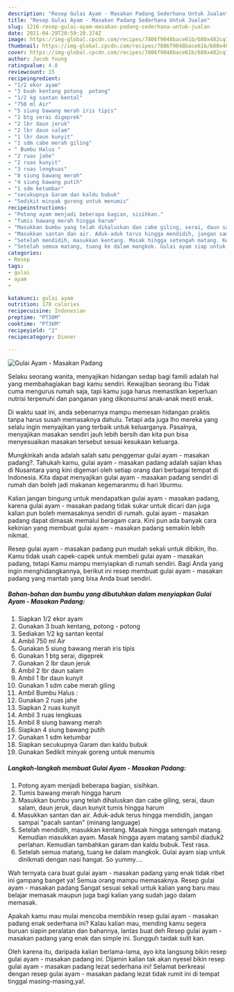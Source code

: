 ```yaml
---
description: "Resep Gulai Ayam - Masakan Padang Sederhana Untuk Jualan"
title: "Resep Gulai Ayam - Masakan Padang Sederhana Untuk Jualan"
slug: 1216-resep-gulai-ayam-masakan-padang-sederhana-untuk-jualan
date: 2021-04-29T20:59:20.374Z
image: https://img-global.cpcdn.com/recipes/7806f9048bace61b/680x482cq70/gulai-ayam-masakan-padang-foto-resep-utama.jpg
thumbnail: https://img-global.cpcdn.com/recipes/7806f9048bace61b/680x482cq70/gulai-ayam-masakan-padang-foto-resep-utama.jpg
cover: https://img-global.cpcdn.com/recipes/7806f9048bace61b/680x482cq70/gulai-ayam-masakan-padang-foto-resep-utama.jpg
author: Jacob Young
ratingvalue: 4.8
reviewcount: 15
recipeingredient:
- "1/2 ekor ayam"
- "3 buah kentang potong  potong"
- "1/2 kg santan kental"
- "750 ml Air"
- "5 siung bawang merah iris tipis"
- "1 btg serai digeprek"
- "2 lbr daun jeruk"
- "2 lbr daun salam"
- "1 lbr daun kunyit"
- "1 sdm cabe merah giling"
- " Bumbu Halus "
- "2 ruas jahe"
- "2 ruas kunyit"
- "3 ruas lengkuas"
- "8 siung bawang merah"
- "4 siung bawang putih"
- "1 sdm ketumbar"
- "secukupnya Garam dan kaldu bubuk"
- "Sedikit minyak goreng untuk menumis"
recipeinstructions:
- "Potong ayam menjadi beberapa bagian, sisihkan."
- "Tumis bawang merah hingga harum"
- "Masukkan bumbu yang telah dihaluskan dan cabe giling, serai, daun salam, daun jeruk, daun kunyit tumis hingga harum"
- "Masukkan santan dan air. Aduk-aduk terus hingga mendidih, jangan sampai &#34;pacah santan&#34; (minang language)"
- "Setelah mendidih, masukkan kentang. Masak hingga setengah matang. Kemudian masukkan ayam. Masak hingga ayam matang sambil diaduk2 perlahan. Kemudian tambahkan garam dan kaldu bubuk. Test rasa."
- "Setelah semua matang, tuang ke dalam mangkok. Gulai ayam siap untuk dinikmati dengan nasi hangat. So yummy...."
categories:
- Resep
tags:
- gulai
- ayam
- 

katakunci: gulai ayam  
nutrition: 178 calories
recipecuisine: Indonesian
preptime: "PT30M"
cooktime: "PT36M"
recipeyield: "2"
recipecategory: Dinner

---
```



![Gulai Ayam - Masakan Padang](https://img-global.cpcdn.com/recipes/7806f9048bace61b/680x482cq70/gulai-ayam-masakan-padang-foto-resep-utama.jpg)

Selaku seorang wanita, menyajikan hidangan sedap bagi famili adalah hal yang membahagiakan bagi kamu sendiri. Kewajiban seorang ibu Tidak cuma mengurus rumah saja, tapi kamu juga harus memastikan keperluan nutrisi terpenuhi dan panganan yang dikonsumsi anak-anak mesti enak.

Di waktu  saat ini, anda sebenarnya mampu memesan hidangan praktis tanpa harus susah memasaknya dahulu. Tetapi ada juga lho mereka yang selalu ingin menyajikan yang terbaik untuk keluarganya. Pasalnya, menyajikan masakan sendiri jauh lebih bersih dan kita pun bisa menyesuaikan masakan tersebut sesuai kesukaan keluarga. 



Mungkinkah anda adalah salah satu penggemar gulai ayam - masakan padang?. Tahukah kamu, gulai ayam - masakan padang adalah sajian khas di Nusantara yang kini digemari oleh setiap orang dari berbagai tempat di Indonesia. Kita dapat menyajikan gulai ayam - masakan padang sendiri di rumah dan boleh jadi makanan kegemaranmu di hari liburmu.

Kalian jangan bingung untuk mendapatkan gulai ayam - masakan padang, karena gulai ayam - masakan padang tidak sukar untuk dicari dan juga kalian pun boleh memasaknya sendiri di rumah. gulai ayam - masakan padang dapat dimasak memalui beragam cara. Kini pun ada banyak cara kekinian yang membuat gulai ayam - masakan padang semakin lebih nikmat.

Resep gulai ayam - masakan padang pun mudah sekali untuk dibikin, lho. Kamu tidak usah capek-capek untuk membeli gulai ayam - masakan padang, tetapi Kamu mampu menyiapkan di rumah sendiri. Bagi Anda yang ingin menghidangkannya, berikut ini resep membuat gulai ayam - masakan padang yang mantab yang bisa Anda buat sendiri.

<!--inarticleads1-->

##### Bahan-bahan dan bumbu yang dibutuhkan dalam menyiapkan Gulai Ayam - Masakan Padang:

1. Siapkan 1/2 ekor ayam
1. Gunakan 3 buah kentang, potong - potong
1. Sediakan 1/2 kg santan kental
1. Ambil 750 ml Air
1. Gunakan 5 siung bawang merah iris tipis
1. Gunakan 1 btg serai, digeprek
1. Gunakan 2 lbr daun jeruk
1. Ambil 2 lbr daun salam
1. Ambil 1 lbr daun kunyit
1. Gunakan 1 sdm cabe merah giling
1. Ambil  Bumbu Halus :
1. Gunakan 2 ruas jahe
1. Siapkan 2 ruas kunyit
1. Ambil 3 ruas lengkuas
1. Ambil 8 siung bawang merah
1. Siapkan 4 siung bawang putih
1. Gunakan 1 sdm ketumbar
1. Siapkan secukupnya Garam dan kaldu bubuk
1. Gunakan Sedikit minyak goreng untuk menumis




<!--inarticleads2-->

##### Langkah-langkah membuat Gulai Ayam - Masakan Padang:

1. Potong ayam menjadi beberapa bagian, sisihkan.
1. Tumis bawang merah hingga harum
1. Masukkan bumbu yang telah dihaluskan dan cabe giling, serai, daun salam, daun jeruk, daun kunyit tumis hingga harum
1. Masukkan santan dan air. Aduk-aduk terus hingga mendidih, jangan sampai &#34;pacah santan&#34; (minang language)
1. Setelah mendidih, masukkan kentang. Masak hingga setengah matang. Kemudian masukkan ayam. Masak hingga ayam matang sambil diaduk2 perlahan. Kemudian tambahkan garam dan kaldu bubuk. Test rasa.
1. Setelah semua matang, tuang ke dalam mangkok. Gulai ayam siap untuk dinikmati dengan nasi hangat. So yummy....




Wah ternyata cara buat gulai ayam - masakan padang yang enak tidak ribet ini gampang banget ya! Semua orang mampu memasaknya. Resep gulai ayam - masakan padang Sangat sesuai sekali untuk kalian yang baru mau belajar memasak maupun juga bagi kalian yang sudah jago dalam memasak.

Apakah kamu mau mulai mencoba membikin resep gulai ayam - masakan padang enak sederhana ini? Kalau kalian mau, mending kamu segera buruan siapin peralatan dan bahannya, lantas buat deh Resep gulai ayam - masakan padang yang enak dan simple ini. Sungguh taidak sulit kan. 

Oleh karena itu, daripada kalian berlama-lama, ayo kita langsung bikin resep gulai ayam - masakan padang ini. Dijamin kalian tak akan nyesel bikin resep gulai ayam - masakan padang lezat sederhana ini! Selamat berkreasi dengan resep gulai ayam - masakan padang lezat tidak rumit ini di tempat tinggal masing-masing,ya!.

